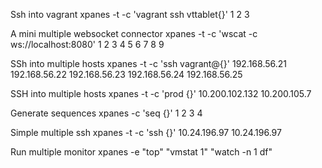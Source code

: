 Ssh into vagrant
    xpanes -t -c 'vagrant ssh vttablet{}' 1 2 3

A mini multiple websocket connector
    xpanes -t -c 'wscat -c ws://localhost:8080' 1 2 3 4 5 6 7 8 9

SSh into multiple hosts
    xpanes  -t -c 'ssh vagrant@{}' 192.168.56.21 192.168.56.22 192.168.56.23 192.168.56.24 192.168.56.25

SSH into multiple hosts
    xpanes  -t -c 'prod {}' 10.200.102.132 10.200.105.7

Generate sequences
    xpanes -c 'seq {}' 1 2 3 4

Simple multiple ssh
     xpanes -t -c 'ssh {}' 10.24.196.97 10.24.196.97

Run multiple monitor
    xpanes  -e "top" "vmstat 1" "watch -n 1 df"
